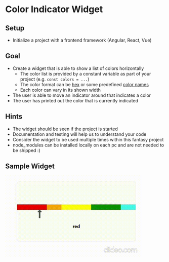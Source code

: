 # Color Indicator Widget

## Setup
* Initialize a project with a frontend framework (Angular, React, Vue)

## Goal
* Create a widget that is able to show a list of colors horizontally
  * The color list is provided by a constant variable as part of your project (e.g. ```const colors = ...```)
  * The color format can be [hex](https://www.w3schools.com/css/css_colors_hex.asp) or some predefined [color names](https://www.w3schools.com/css/css_colors.asp)
  * Each color can vary in its shown width
* The user is able to move an indicator around that indicates a color
* The user has printed out the color that is currently indicated

## Hints
* The widget should be seen if the project is started
* Documentation and testing will help us to understand your code
* Consider the widget to be used multiple times within this fantasy project
* node_modules can be installed locally on each pc and are not needed to be shipped :)

## Sample Widget
![web_color_picker](../../../assets/web_color_picker.gif)
